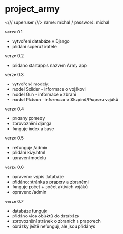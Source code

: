 # project_army

</// superuser ///> 
name: michal /
password: michal

verze 0.1 
- vytvoření databáze v Django
- přidání superuživatele

verze 0.2
- pridano startapp s nazvem Army_app

verze 0.3
- vytvořené modely:
- model Solider - informace o vojákovi
- model Gun - informace o zbrani
- model Platoon - informace o Skupině/Praporu vojáků

verze 0.4
- přidány pohledy
- zprovoznění djanga
- funguje index a base

verze 0.5
- nefunguje /admin
- přidání kivy.html
- upravení modelu

verze 0.6
- opraveno: výpis databáze
- přidáno: stránka s prapory a zbraněmi
- funguje počet + počet aktivích vojáků
- opraveno /admin

verze 0.7 
- databáze funguje
- přidáno více objektů do databáze
- zprovoznění stránek o zbraních a praporech
- obrázky ještě nefungují, ale jsou přidánys
